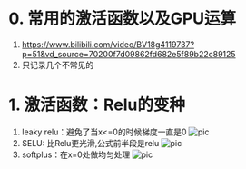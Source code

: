 # 0. 常用的激活函数以及GPU运算

1. https://www.bilibili.com/video/BV18g4119737?p=51&vd_source=70200f7d09862fd682e5f89b22c89125
2. 只记录几个不常见的

# 1. 激活函数：Relu的变种

1. leaky relu：避免了当x<=0的时候梯度一直是0
   ![pic](https://gitee.com/wyjyoga/my-pic-go/raw/master/img/20221208151528.png)
2. SELU: 比Relu更光滑,公式前半段是relu
   ![pic](https://gitee.com/wyjyoga/my-pic-go/raw/master/img/20221208151703.png)
3. softplus：在x=0处做均匀处理
   ![pic]((https://gitee.com/wyjyoga/my-pic-go/raw/master/img/20221208151814.png))
